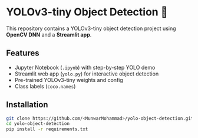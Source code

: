 # YOLOv3-tiny Object Detection 🚀

This repository contains a YOLOv3-tiny object detection project using **OpenCV DNN** and a **Streamlit app**.

## Features
- Jupyter Notebook (`.ipynb`) with step-by-step YOLO demo
- Streamlit web app (`yolo.py`) for interactive object detection
- Pre-trained YOLOv3-tiny weights and config
- Class labels (`coco.names`)

## Installation
```bash
git clone https://github.com/<MunwarMohammad>/yolo-object-detection.git
cd yolo-object-detection
pip install -r requirements.txt
